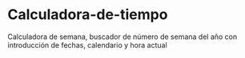 # Calculadora-de-tiempo
Calculadora de semana, buscador de número de semana del año con introducción de fechas, calendario y hora actual
